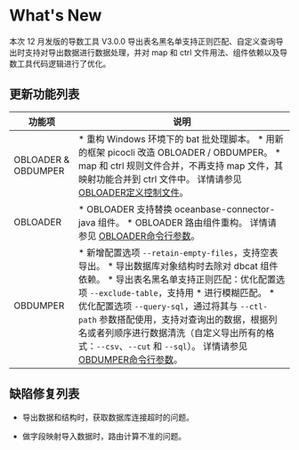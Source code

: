What's New 
===============================

本次 12 月发版的导数工具 V3.0.0 导出表名黑名单支持正则匹配、自定义查询导出时支持对导出数据进行数据处理，并对 map 和 ctrl 文件用法、组件依赖以及导数工具代码逻辑进行了优化。

更新功能列表 
---------------------------



|         功能项          |                                                                                                                                                                                                                                                                                              说明                                                                                                                                                                                                                                                                                               |
|----------------------|-----------------------------------------------------------------------------------------------------------------------------------------------------------------------------------------------------------------------------------------------------------------------------------------------------------------------------------------------------------------------------------------------------------------------------------------------------------------------------------------------------------------------------------------------------------------------------------------------|
| OBLOADER \& OBDUMPER | * 重构 Windows 环境下的 bat 批处理脚本。   * 用新的框架 picocli 改造 OBLOADER / OBDUMPER。   * map 和 ctrl 规则文件合并，不再支持 map 文件，其映射功能合并到 ctrl 文件中。 详情请参见 [OBLOADER](2.OBLOADER/2.obloader-user-guide/5.obloader-data-processing/1.obloader-define-control-files.md)[定义](2.OBLOADER/2.obloader-user-guide/5.obloader-data-processing/1.obloader-define-control-files.md)[控制文件](2.OBLOADER/2.obloader-user-guide/5.obloader-data-processing/1.obloader-define-control-files.md)。                                                                                                                                                            |
| OBLOADER             | * OBLOADER 支持替换 oceanbase-connector-java 组件。   * OBLOADER 路由组件重构。 详情请参见 [OBLOADER](2.OBLOADER/2.obloader-user-guide/3.obloader-connand-line-options.md)[命](2.OBLOADER/2.obloader-user-guide/3.obloader-connand-line-options.md)[令行参数](2.OBLOADER/2.obloader-user-guide/3.obloader-connand-line-options.md)。                                                                                                                                                                                                                                                        |
| OBDUMPER             | * 新增配置选项 `--retain-empty-files`，支持空表导出。   * 导出数据库对象结构时去除对 dbcat 组件依赖。   * 导出表名黑名单支持正则匹配：优化配置选项 `--exclude-table`，支持用 \* 进行模糊匹配。   * 优化配置选项 `--query-sql`，通过将其与 `--ctl-path` 参数搭配使用，支持对查询出的数据，根据列名或者列顺序进行数据清洗（自定义导出所有的格式：`--csv`、`--cut` 和 `--sql`）。 详情请参见 [OBDUMPER](3.OBDUMPER/2.obdumper-user-guide/3.obdumper-connand-line-options.md)[命](3.OBDUMPER/2.obdumper-user-guide/3.obdumper-connand-line-options.md)[令行参数](3.OBDUMPER/2.obdumper-user-guide/3.obdumper-connand-line-options.md)。    |



缺陷修复列表 
---------------------------

* 导出数据和结构时，获取数据库连接超时的问题。

  

* 做字段映射导入数据时，路由计算不准的问题。

  



